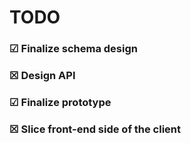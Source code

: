 # TODO
### &#9745; Finalize schema design 
### &#9746; Design API
### &#9745; Finalize prototype
### &#9746; Slice front-end side of the client
